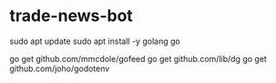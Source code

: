 # trade-news-bot

sudo apt update
sudo apt install -y golang go

go get github.com/mmcdole/gofeed
go get github.com/lib/dg
go get github.com/joho/godotenv

